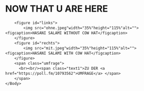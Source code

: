 <!DOCTYPE html>
<html>
	<head>
		<meta charset="UTF-8">
		<title>hasan</title>
		<link rel="stylesheet"href="css.css"type="text/css">
	</head>
	<Body>
		<h1>NOW THAT U ARE HERE</h1>
		
		<figure id="links">
			<img src="ohne.jpeg"width="35%"height="115%"alt=""><figcaption>HASANI SALAMI WITHOUT COW HAT</figcaption>
		</figure>
		<figure id="rechts">
			<img src="mit.jpeg"width="35%"height="115%"alt=""><figcaption>HASANI SALAMI WITH COW HAT</figcaption>
		</figure>		
		<span class="umfrage">
		  <br><br/><span class="text1">ZU DER <a href="https://poll.fm/10793562">UMFRAGE</a> </span>
		</span>
	</Body>
</html>
